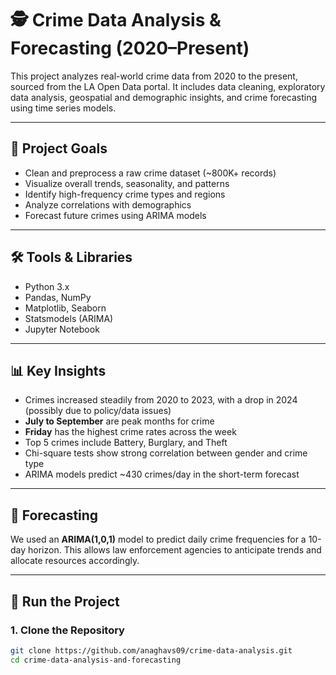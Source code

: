 # 🕵️ Crime Data Analysis & Forecasting (2020–Present)

This project analyzes real-world crime data from 2020 to the present, sourced from the LA Open Data portal. It includes data cleaning, exploratory data analysis, geospatial and demographic insights, and crime forecasting using time series models.

---

## 📌 Project Goals
- Clean and preprocess a raw crime dataset (~800K+ records)
- Visualize overall trends, seasonality, and patterns
- Identify high-frequency crime types and regions
- Analyze correlations with demographics
- Forecast future crimes using ARIMA models

---

## 🛠️ Tools & Libraries
- Python 3.x
- Pandas, NumPy
- Matplotlib, Seaborn
- Statsmodels (ARIMA)
- Jupyter Notebook

---

## 📊 Key Insights
- Crimes increased steadily from 2020 to 2023, with a drop in 2024 (possibly due to policy/data issues)
- **July to September** are peak months for crime
- **Friday** has the highest crime rates across the week
- Top 5 crimes include Battery, Burglary, and Theft
- Chi-square tests show strong correlation between gender and crime type
- ARIMA models predict ~430 crimes/day in the short-term forecast

---

## 🔮 Forecasting
We used an **ARIMA(1,0,1)** model to predict daily crime frequencies for a 10-day horizon. This allows law enforcement agencies to anticipate trends and allocate resources accordingly.

---

## 🧪 Run the Project

### 1. Clone the Repository
```bash
git clone https://github.com/anaghavs09/crime-data-analysis.git
cd crime-data-analysis-and-forecasting

